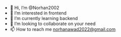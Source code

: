 - 👋 Hi, I’m @Norhan2002
- 👀 I’m interested in  frontend 
- 🌱 I’m currently learning backend
- 💞️ I’m looking to collaborate on your need
- 📫 How to reach me norhanawad2022@gmail.com

<!---
Norhan2002/Norhan2002 is a ✨ special ✨ repository because its `README.md` (this file) appears on your GitHub profile.
You can click the Preview link to take a look at your changes.
--->
